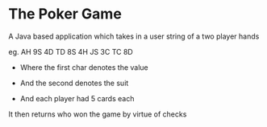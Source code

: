 # The Poker Game 

A Java based application which takes in a user string of a two player hands

eg. AH 9S 4D TD 8S 4H JS 3C TC 8D

- Where the first char denotes the value

- And the second denotes the suit

- And each player had 5 cards each

It then returns who won the game by virtue of checks

